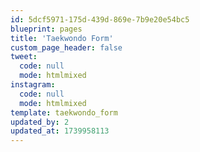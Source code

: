 ```yaml
---
id: 5dcf5971-175d-439d-869e-7b9e20e54bc5
blueprint: pages
title: 'Taekwondo Form'
custom_page_header: false
tweet:
  code: null
  mode: htmlmixed
instagram:
  code: null
  mode: htmlmixed
template: taekwondo_form
updated_by: 2
updated_at: 1739958113
---
```

